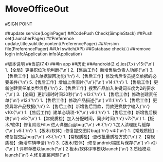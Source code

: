# MoveOfficeOut
#####
#SIGN POINT

##update service(LoginPager)
##CodePush Check(SimpleStack)
##Push set(LauncherPager)
##Preference update,title,subtitle,content(PreferencePager)
##Version file(PreferencePager)
##Url switch(API)
##Database check(-)
##remove login info/Application info(Application)



#版本说明
##当前(7.4)
###In app
##历史
###android(2.x),ios(7.x)
v15:{'\n'}
1.【全局】更换职位功能判断{'\n'}
2.【售后工作】新增售后负责人功能{'\n'}
3.【售后工作】加入单据驳回功能{'\n'}
4.【售后工作】修改售后专员提交单据的必要条件{'\n'}
5.【售后工作】增加上传图片{'\n'}{'\n'}
v14:{'\n'}
1.【售后工作】更新创建责任单类型信息{'\n'}
2.【售后工作】搜索产品加入关键词长度为2的要求{'\n'}
3.【全局】更新超时时间30秒{'\n'}
v13:{'\n'}
1.【售后工作】修改创建责任单{'\n'}
v12:{'\n'}
1.【售后工作】修改产品描述{'\n'}
v11:{'\n'}
1.【售后工作】更换异常产品数据{'\n'}
2.【售后工作】新增售后罚款，罚款更换数字输入{'\n'}
v10:{'\n'}
1.【售后工作】建单必填项-1{'\n'}
v9:{'\n'}
1.【售后工作】新增售后模块{'\n'}
v8:{'\n'}
1.【常规质检】加入分配时间，同步时间{'\n'}
v7:{'\n'}
1.【板木/软体】修复阶段Filter进入详细页面bug{'\n'}
v6:{'\n'}
1.加入清理图片缓存{'\n'}
v5:{'\n'}
1.【板木/软体】:修复提交图片bug{'\n'}
v4:{'\n'}
1.【常规质检】:修复提交后bug{'\n'}
v3:{'\n'}
1.【常规质检】:更改批量质检方式{'\n'}
2.【常规质检】:新增车辆申请{'\n'}
3.【板木/软体】:修复android端图片保存{'\n'}
v1-v2:{'\n'}
1.评审单模块launch{'\n'}
2.板木/软体评审模块launch{'\n'}
3.质检模块launch{'\n'}
4.修复距离问题{'\n'}
